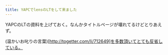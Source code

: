 ```yaml
---
title: YAPCでlensのLTをして来ました
---
```


YAPCのLTの資料を上げておく。なんかタイトルページが壊れてるけどとりあえず。

<script async class="speakerdeck-embed" data-id="41ceade011c00132c86d02e2e0c65448" data-ratio="1.41436464088398" src="//speakerdeck.com/assets/embed.js"></script>

(温かいお叱りの言葉)[http://togetter.com/li/712649]を多数頂いてとても反省している。
